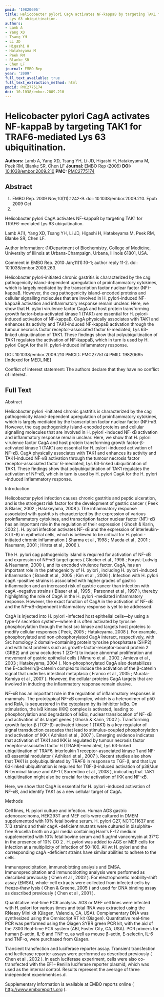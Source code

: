 ```yaml
---
pmid: '19820695'
title: Helicobacter pylori CagA activates NF-kappaB by targeting TAK1 for TRAF6-mediated
  Lys 63 ubiquitination.
authors:
- Lamb A
- Yang XD
- Tsang YH
- Li JD
- Higashi H
- Hatakeyama M
- Peek RM
- Blanke SR
- Chen LF
journal: EMBO Rep
year: '2009'
full_text_available: true
full_text_extraction_method: html
pmcid: PMC2775174
doi: 10.1038/embor.2009.210
---
```


# Helicobacter pylori CagA activates NF-kappaB by targeting TAK1 for TRAF6-mediated Lys 63 ubiquitination.
**Authors:** Lamb A, Yang XD, Tsang YH, Li JD, Higashi H, Hatakeyama M, Peek RM, Blanke SR, Chen LF
**Journal:** EMBO Rep (2009)
**DOI:** [10.1038/embor.2009.210](https://doi.org/10.1038/embor.2009.210)
**PMC:** [PMC2775174](https://www.ncbi.nlm.nih.gov/pmc/articles/PMC2775174/)

## Abstract

1. EMBO Rep. 2009 Nov;10(11):1242-9. doi: 10.1038/embor.2009.210. Epub 2009 Oct
9.

Helicobacter pylori CagA activates NF-kappaB by targeting TAK1 for 
TRAF6-mediated Lys 63 ubiquitination.

Lamb A(1), Yang XD, Tsang YH, Li JD, Higashi H, Hatakeyama M, Peek RM, Blanke 
SR, Chen LF.

Author information:
(1)Department of Biochemistry, College of Medicine, University of Illinois at 
Urbana-Champaign, Urbana, Illinois 61801, USA.

Comment in
    EMBO Rep. 2010 Jan;11(1):10-1; author reply 11-2. doi: 
10.1038/embor.2009.263.

Helicobacter pylori-initiated chronic gastritis is characterized by the cag 
pathogenicity island-dependent upregulation of proinflammatory cytokines, which 
is largely mediated by the transcription factor nuclear factor (NF)-kappaB. 
However, the cag pathogenicity island-encoded proteins and cellular signalling 
molecules that are involved in H. pylori-induced NF-kappaB activation and 
inflammatory response remain unclear. Here, we show that H. pylori virulence 
factor CagA and host protein transforming growth factor-beta-activated kinase 1 
(TAK1) are essential for H. pylori-induced activation of NF-kappaB. CagA 
physically associates with TAK1 and enhances its activity and TAK1-induced 
NF-kappaB activation through the tumour necrosis factor receptor-associated 
factor 6-mediated, Lys 63-linked ubiquitination of TAK1. These findings show 
that polyubiquitination of TAK1 regulates the activation of NF-kappaB, which in 
turn is used by H. pylori CagA for the H. pylori-induced inflammatory response.

DOI: 10.1038/embor.2009.210
PMCID: PMC2775174
PMID: 19820695 [Indexed for MEDLINE]

Conflict of interest statement: The authors declare that they have no conflict 
of interest.

## Full Text

Abstract

Helicobacter pylori -initiated chronic gastritis is characterized by the cag pathogenicity island-dependent upregulation of proinflammatory cytokines, which is largely mediated by the transcription factor nuclear factor (NF)-κB. However, the cag pathogenicity island-encoded proteins and cellular signalling molecules that are involved in H. pylori -induced NF-κB activation and inflammatory response remain unclear. Here, we show that H. pylori virulence factor CagA and host protein transforming growth factor-β-activated kinase 1 (TAK1) are essential for H. pylori -induced activation of NF-κB. CagA physically associates with TAK1 and enhances its activity and TAK1-induced NF-κB activation through the tumour necrosis factor receptor-associated factor 6-mediated, Lys 63-linked ubiquitination of TAK1. These findings show that polyubiquitination of TAK1 regulates the activation of NF-κB, which in turn is used by H. pylori CagA for the H. pylori -induced inflammatory response.

Introduction

Helicobacter pylori infection causes chronic gastritis and peptic ulceration, and is the strongest risk factor for the development of gastric cancer ( Peek & Blaser, 2002 ; Hatakeyama, 2008 ). The inflammatory response associated with gastritis is characterized by the expression of various proinflammatory cytokines, and transcription factor nuclear factor (NF)-κB has an important role in the regulation of their expression ( Ghosh & Karin, 2002 ). H. pylori infection activates NF-κB and the expression of interleukin-8 (IL-8) in epithelial cells, which is believed to be critical for H. pylori -initiated chronic inflammation ( Sharma et al , 1998 ; Maeda et al , 2001 ; Naumann, 2001 ; Hirata et al , 2006 ).

The H. pylori cag pathogenicity island is required for activation of NF-κB and expression of NF-κB target genes ( Glocker et al , 1998 ; Foryst-Ludwig & Naumann, 2000 ), and its encoded virulence factor, CagA, has an important role in the pathogenicity of H. pylori , including H. pylori -induced inflammation ( Brandt et al , 2005 ; Kim et al , 2006 ). Infection with H. pylori cagA -positive strains is associated with higher grades of gastric inflammation and an increased risk of gastric cancer than infection with cagA -negative strains ( Blaser et al , 1995 ; Parsonnet et al , 1997 ), thereby highlighting the role of CagA in the H. pylori -mediated inflammatory response. However, the exact function of CagA in the activation of NF-κB and the NF-κB-dependent inflammatory response is yet to be addressed.

CagA is injected into H. pylori -infected host epithelial cells—by using a type-IV secretion system—where it is often activated by tyrosine phosphorylation through the host src kinase and targets host proteins to modify cellular responses ( Peek, 2005 ; Hatakeyama, 2008 ). For example, phosphorylated and non-phosphorylated CagA interact, respectively, with Src homology 2 domain-containing protein tyrosine phosphatase (SHP2) and with host proteins such as growth-factor-receptor-bound protein 2 (GRB2) and zona occludens 1 (ZO-1) to induce abnormal proliferation and movement of gastric epithelial cells ( Mimuro et al , 2002 ; Amieva et al , 2003 ; Hatakeyama, 2004 ). Non-phosphorylated CagA also destabilizes the E-cadherin/β-catenin complex to induce the activation of the β-catenin signal that underlies intestinal metaplasia ( Franco et al , 2005 ; Murata-Kamiya et al , 2007 ). However, the cellular proteins CagA targets that are involved in inducing the inflammatory response remain elusive.

NF-κB has an important role in the regulation of inflammatory responses in mammals. The prototypical NF-κB complex, which is a heterodimer of p50 and RelA, is sequestered in the cytoplasm by its inhibitor IκBα. On stimulation, the IκB kinase (IKK) complex is activated, leading to phosphorylation and degradation of IκBα, nuclear translocation of NF-κB and activation of its target genes ( Ghosh & Karin, 2002 ). Transforming growth factor-β (TGF-β)-activated kinase 1 (TAK1) is a key regulator of signal transduction cascades that lead to stimulus-coupled phosphorylation and activation of IKK ( Adhikari et al , 2007 ). Emerging evidence indicates that activation of TAK1 and IKK is regulated by tumour necrosis factor receptor-associated factor 6 (TRAF6)-mediated, Lys 63-linked ubiquitination of TRAF6, interleukin 1 receptor-associated kinase 1 and NF-κB essential modulator ( Adhikari et al , 2007 ). Recent studies also show that TAK1 is polyubiquitinated by TRAF6 in response to TGF-β, and that Lys 63-linked ubiquitination is required for TGF-β-induced activation of p38/Jun N-terminal kinase and AP-1 ( Sorrentino et al , 2008 ), indicating that TAK1 ubiquitination might also be crucial for the activation of IKK and NF-κB.

Here, we show that CagA is essential for H. pylori -induced activation of NF-κB, and identify TAK1 as a new cellular target of CagA.

Methods

Cell lines, H. pylori culture and infection. Human AGS gastric adenocarcinoma, HEK293T and MEF cells were cultured in DMEM supplemented with 10% fetal bovine serum. H. pylori G27, NCTC11637 and 7.13 strains and their cagA -deficient mutants were cultured in bisulphite-free Brucella broth on agar media containing Ham's F-12 medium supplemented with 10% fetal bovine serum and 5 μg/ml vancomycin at 37°C in the presence of 10% CO 2 . H. pylori was added to AGS or MEF cells for infection at a multiplicity of infection of 50–100. All wt H. pylori and the corresponding cagA -deficient strains have similar abilities to adhere to the cells.

Immunoprecipitation, immunoblotting analysis and EMSA. Immunoprecipitation and immunoblotting analysis were performed as described previously ( Chen et al , 2002 ). For electrophoretic mobility-shift assay (EMSA), whole-cell extracts were collected from infected cells by freeze–thaw lysis ( Chen & Greene, 2005 ) and used for DNA binding assay as described previously ( Chen et al , 2001 ).

Quantitative real-time PCR analysis. AGS or MEF cell lines were infected with H. pylori for various times and total RNA was extracted using the RNeasy Mini kit (Qiagen, Valencia, CA, USA). Complementary DNA was synthesized using the Omniscript RT kit (Qiagen). Quantitative real-time PCR was performed using the Qiagen SYBR green PCR kit, with the aid of the 7300 Real-time PCR system (ABI, Foster City, CA, USA). PCR primers for human β-actin, IL-8 and TNF-α, as well as mouse β-actin, E-selectin, IL-6 and TNF-α, were purchased from Qiagen.

Transient transfection and luciferase reporter assay. Transient transfection and luciferase reporter assays were performed as described previously ( Chen et al , 2002 ). In each luciferase experiment, cells were also co-transfected with the EF1– Renilla luciferase reporter plasmid, which was used as the internal control. Results represent the average of three independent experiments±s.d.

Supplementary information is available at EMBO reports online ( http://www.emboreports.org ).
